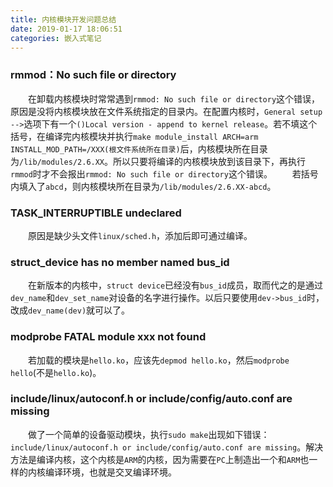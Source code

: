 ```yaml
---
title: 内核模块开发问题总结
date: 2019-01-17 18:06:51
categories: 嵌入式笔记
---
```

### rmmod：No such file or directory

&emsp;&emsp;在卸载内核模块时常常遇到`rmmod: No such file or directory`这个错误，原因是没将内核模块放在文件系统指定的目录内。在配置内核时，`General setup -->`选项下有一个`()Local version - append to kernel release`。若不填这个括号，在编译完内核模块并执行`make module_install ARCH=arm INSTALL_MOD_PATH=/XXX(根文件系统所在目录)`后，内核模块所在目录为`/lib/modules/2.6.XX`。所以只要将编译的内核模块放到该目录下，再执行`rmmod`时才不会报出`rmmod: No such file or directory`这个错误。
&emsp;&emsp;若括号内填入了`abcd`，则内核模块所在目录为`/lib/modules/2.6.XX-abcd`。

### TASK_INTERRUPTIBLE undeclared

&emsp;&emsp;原因是缺少头文件`linux/sched.h`，添加后即可通过编译。

### struct_device has no member named bus_id

&emsp;&emsp;在新版本的内核中，`struct device`已经没有`bus_id`成员，取而代之的是通过`dev_name`和`dev_set_name`对设备的名字进行操作。以后只要使用`dev->bus_id`时，改成`dev_name(dev)`就可以了。

### modprobe FATAL module xxx not found

&emsp;&emsp;若加载的模块是`hello.ko`，应该先`depmod hello.ko`，然后`modprobe hello`(不是`hello.ko`)。

### include/linux/autoconf.h or include/config/auto.conf are missing

&emsp;&emsp;做了一个简单的设备驱动模块，执行`sudo make`出现如下错误：`include/linux/autoconf.h or include/config/auto.conf are missing`。解决方法是编译内核，这个内核是`ARM`的内核，因为需要在`PC`上制造出一个和`ARM`也一样的内核编译环境，也就是交叉编译环境。